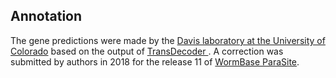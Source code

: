 
Annotation
----------

The gene predictions were made by the [Davis laboratory at the University of Colorado](http://www.ucdenver.edu/academics/colleges/medicalschool/departments/biochemistry/Faculty/PrimaryFaculty/Pages/Davis.aspx) based on the output of [TransDecoder ](http://www.ncbi.nlm.nih.gov/pmc/articles/PMC3875132/). A correction was submitted by authors in 2018 for the release 11 of [WormBase ParaSite](https://parasite.wormbase.org/index.html).

